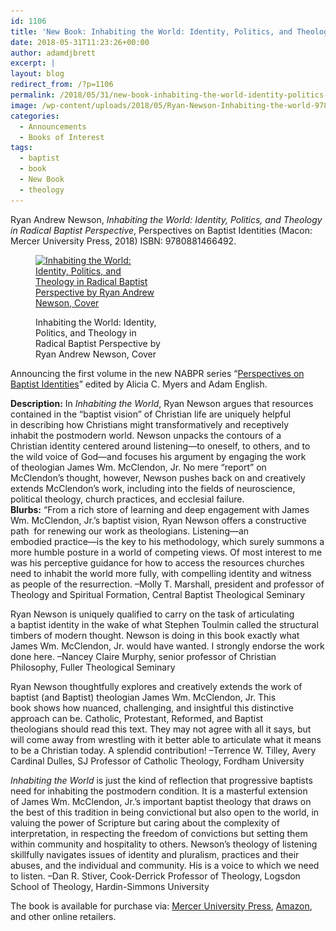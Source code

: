 ```yaml
---
id: 1106
title: 'New Book: Inhabiting the World: Identity, Politics, and Theology in Radical Baptist Perspective'
date: 2018-05-31T11:23:26+00:00
author: adamdjbrett
excerpt: |
layout: blog
redirect_from: /?p=1106
permalink: /2018/05/31/new-book-inhabiting-the-world-identity-politics-and-theology-in-radical-baptist-perspective/
image: /wp-content/uploads/2018/05/Ryan-Newson-Inhabiting-the-world-9780881466492.jpg
categories:
  - Announcements
  - Books of Interest
tags:
  - baptist
  - book
  - New Book
  - theology
---
```

Ryan Andrew Newson, _Inhabiting the World: Identity, Politics, and Theology in Radical Baptist Perspective_, Perspectives on Baptist Identities (Macon: Mercer University Press, 2018) ISBN: 9780881466492.<figure id="attachment_1107" aria-describedby="caption-attachment-1107" style="width: 200px" class="wp-caption alignleft">

[<img class="wp-image-1107 size-medium" src="/wp-content/uploads/2018/05/Ryan-Newson-Inhabiting-the-world-9780881466492-200x300.jpg" alt="Inhabiting the World: Identity, Politics, and Theology in Radical Baptist Perspective by Ryan Andrew Newson, Cover" width="200" height="300" srcset="/wp-content/uploads/2018/05/Ryan-Newson-Inhabiting-the-world-9780881466492-200x300.jpg 200w, /wp-content/uploads/2018/05/Ryan-Newson-Inhabiting-the-world-9780881466492-768x1152.jpg 768w, /wp-content/uploads/2018/05/Ryan-Newson-Inhabiting-the-world-9780881466492-683x1024.jpg 683w, /wp-content/uploads/2018/05/Ryan-Newson-Inhabiting-the-world-9780881466492.jpg 1365w" sizes="(max-width: 200px) 100vw, 200px" />](/wp-content/uploads/2018/05/Ryan-Newson-Inhabiting-the-world-9780881466492.jpg)<figcaption id="caption-attachment-1107" class="wp-caption-text">Inhabiting the World: Identity, Politics, and Theology in Radical Baptist Perspective by Ryan Andrew Newson, Cover</figcaption></figure>

Announcing the first volume in the new NABPR series &#8220;[Perspectives on Baptist Identities](https://nabpr.org/publications/)&#8221; edited by Alicia C. Myers and Adam English.

<div>
  <b>Description:</b> In <i>Inhabiting the World</i>, Ryan Newson argues that resources contained in the &#8220;baptist vision&#8221; of Christian life are uniquely helpful in describing how Christians might transformatively and receptively inhabit the postmodern world. Newson unpacks the contours of a Christian identity centered around listening—to oneself, to others, and to the wild voice of God—and focuses his argument by engaging the work of theologian James Wm. McClendon, Jr. No mere &#8220;report&#8221; on McClendon&#8217;s thought, however, Newson pushes back on and creatively extends McClendon&#8217;s work, including into the fields of neuroscience, political theology, church practices, and ecclesial failure.
</div>

<div>
</div>

<div>
  <b>Blurbs:</b> &#8220;From a rich store of learning and deep engagement with James Wm. McClendon, Jr.&#8217;s baptist vision, Ryan Newson offers a constructive path  for renewing our work as theologians. Listening—an embodied practice—is the key to his methodology, which surely summons a more humble posture in a world of competing views. Of most interest to me was his perceptive guidance for how to access the resources churches need to inhabit the world more fully, with compelling identity and witness as people of the resurrection. &#8211;Molly T. Marshall, president and professor of Theology and Spiritual Formation, Central Baptist Theological Seminary
</div>

Ryan Newson is uniquely qualified to carry on the task of articulating a baptist identity in the wake of what Stephen Toulmin called the structural timbers of modern thought. Newson is doing in this book exactly what James Wm. McClendon, Jr. would have wanted. I strongly endorse the work done here. &#8211;Nancey Claire Murphy, senior professor of Christian Philosophy, Fuller Theological Seminary

Ryan Newson thoughtfully explores and creatively extends the work of baptist (and Baptist) theologian James Wm. McClendon, Jr. This book shows how nuanced, challenging, and insightful this distinctive approach can be. Catholic, Protestant, Reformed, and Baptist theologians should read this text. They may not agree with all it says, but will come away from wrestling with it better able to articulate what it means to be a Christian today. A splendid contribution! &#8211;Terrence W. Tilley, Avery Cardinal Dulles, SJ Professor of Catholic Theology, Fordham University

_Inhabiting the World_ is just the kind of reflection that progressive baptists need for inhabiting the postmodern condition. It is a masterful extension of James Wm. McClendon, Jr.&#8217;s important baptist theology that draws on the best of this tradition in being convictional but also open to the world, in valuing the power of Scripture but caring about the complexity of interpretation, in respecting the freedom of convictions but setting them within community and hospitality to others. Newson&#8217;s theology of listening skillfully navigates issues of identity and pluralism, practices and their abuses, and the individual and community. His is a voice to which we need to listen. &#8211;Dan R. Stiver, Cook-Derrick Professor of Theology, Logsdon School of Theology, Hardin-Simmons University

The book is available for purchase via: [Mercer University Press](https://www.mupress.org/Inhabiting-the-World-Identity-Politics-and-Theology-in-Radical-Baptist-Perspective-P966.aspx), [Amazon](https://www.amazon.com/Inhabiting-World-Perspective-Perspectives-Identities/dp/0881466492), and other online retailers.

&nbsp;
